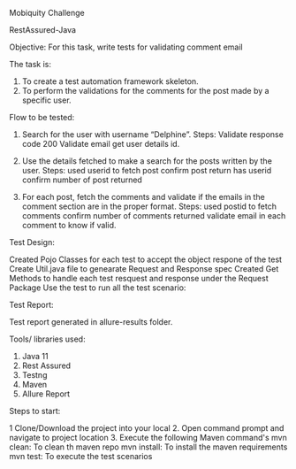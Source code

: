 Mobiquity Challenge

RestAssured-Java 

Objective:
For this task, write tests for validating comment email

The task is:
1. To create a test automation framework skeleton.
2. To perform the validations for the comments for the post made by a specific user.
   
Flow to be tested:

1. Search for the user with username “Delphine”.
    Steps: Validate response code 200
    Validate email
    get user details id.
3. Use the details fetched to make a search for the posts written by the
   user.
   Steps:
   used userid to fetch post 
   confirm post return has userid
   confirm number of post returned
   
3. For each post, fetch the comments and validate if the emails in the
   comment section are in the proper format.
Steps:
   used postid to fetch comments 
   confirm number of comments returned
   validate email in each comment to know if valid.
   
Test Design:

Created Pojo Classes for each test to accept the object respone of the test
Create Util.java file to genearate Request and Response spec 
Created Get Methods to handle each test resquest and response under the Request Package
Use the test to run all the test scenario:


Test Report: 

Test report generated in allure-results folder.

Tools/ libraries used: 

1. Java 11
2. Rest Assured
3. Testng
4. Maven
5. Allure Report

Steps to start:

1 Clone/Download the project into your local
2. Open command prompt and navigate to project location
3. Execute the following Maven command's
     mvn clean: To clean th maven repo
     mvn install: To install the maven requirements
     mvn test: To execute the test scenarios

